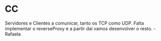 # CC

Servidores e Clientes a comunicar, tanto os TCP como UDP. 
Falta implementar o reverseProxy e a partir daí vamos desenvolver o resto.
-Rafaela
